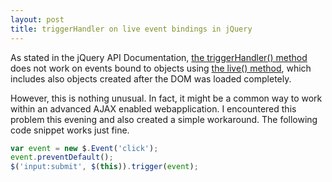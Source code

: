 ```yaml
---
layout: post
title: triggerHandler on live event bindings in jQuery
---
```

As stated in the jQuery API Documentation, [the triggerHandler() method](http://docs.jquery.com/Events/triggerHandler "Events/triggerHandler - jQuery JavaScript Library") does not work on events bound to objects using [the live() method](http://docs.jquery.com/Events/live "Events/live - jQuery JavaScript Library"), which includes also objects created after the DOM was loaded completely.

However, this is nothing unusual. In fact, it might be a common way to work within an advanced AJAX enabled webapplication. I encountered this problem this evening and also created a simple workaround. The following code snippet works just fine.

```javascript
var event = new $.Event('click');
event.preventDefault();
$('input:submit', $(this)).trigger(event);
```
